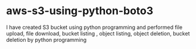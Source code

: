 # aws-s3-using-python-boto3
I have created S3 bucket using python programming and performed file upload, file download, bucket listing , object listing, object deletion, bucket deletion  by python programming
